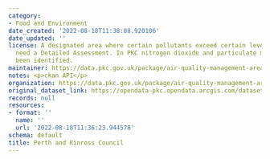 ```yaml
---
category:
- Food and Environment
date_created: '2022-08-18T11:38:08.920106'
date_updated: ''
license: A designated area where certain pollutants exceed certain levels and therefore
  need a Detailed Assessment. In PKC nitrogen dioxide and particulate matter have
  been identified.
maintainer: https://data.pkc.gov.uk/package/air-quality-management-area
notes: <p>ckan API</p>
organization: https://data.pkc.gov.uk/package/air-quality-management-area
original_dataset_link: https://opendata-pkc.opendata.arcgis.com/datasets/8e7fed0202174329be528a1f9706dcd3_0.zip?outSR=%7B%22latestWkid%22%3A27700%2C%22wkid%22%3A27700%7D
records: null
resources:
- format: ''
  name: ''
  url: '2022-08-18T11:36:23.944578'
schema: default
title: Perth and Kinross Council
---
```

